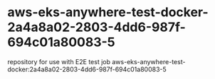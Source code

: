 # aws-eks-anywhere-test-docker-2a4a8a02-2803-4dd6-987f-694c01a80083-5
repository for use with E2E test job aws-eks-anywhere-test-docker:2a4a8a02-2803-4dd6-987f-694c01a80083-5
